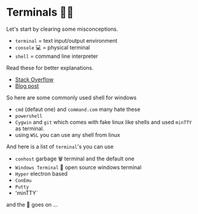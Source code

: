 # Terminals 🐱‍💻

Let's start by clearing some misconceptions.

* `terminal` = text input/output environment
* `console` 💻 = physical terminal
* `shell` = command line interpreter

Read these for better explanations.

* [Stack Overflow](https://askubuntu.com/questions/506510/what-is-the-difference-between-terminal-console-shell-and-command-line)
* [Blog post](https://www.hanselman.com/blog/whats-the-difference-between-a-console-a-terminal-and-a-shell)

So here are some commonly used shell for windows

* `cmd` (defaut one) and `command.com` many hate these
* `powershell`
* `Cygwin` and `git` which comes with fake linux like shells and used `minTTY` as terminal.
* using `WSL` you can use any shell from linux


And here is a list of `terminal`'s you can use

* `conhost` garbage 🗑 terminal and the default one
* `Windows Terminal` 🌟 open source windows terminal
* `Hyper` electron based
* `ConEmu`
* `Putty`
* 'minTTY`

and the 📃 goes on ...




